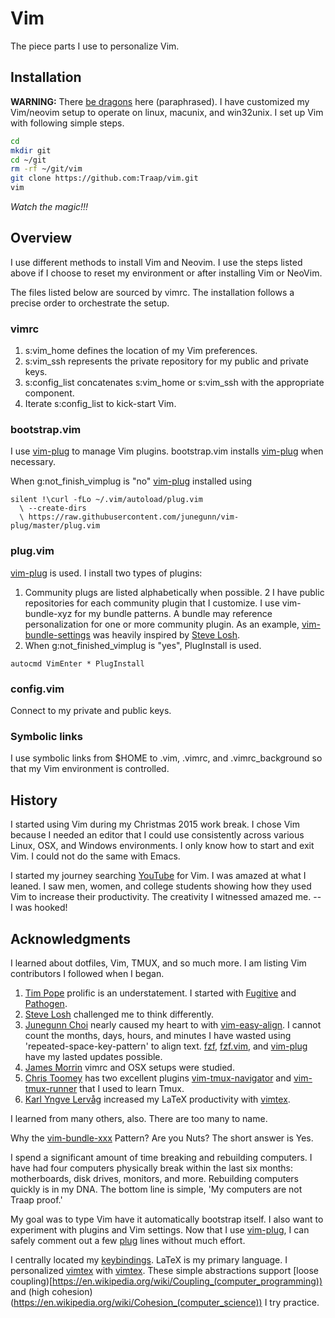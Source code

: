 # Vim
The piece parts I use to personalize Vim.

## Installation
**WARNING:** There [be dragons](https://github.com/tpope/tpope) here (paraphrased).  I have customized my Vim/neovim setup to operate on linux, macunix, and win32unix.  I set up Vim with following simple steps.

```bash
cd 
mkdir git
cd ~/git
rm -rf ~/git/vim
git clone https://github.com:Traap/vim.git
vim
```
*Watch the magic!!!*

## Overview
I use different methods to install Vim and Neovim.  I use the steps listed above if I choose to reset my environment or after installing Vim or NeoVim.


The files listed below are sourced by vimrc.  The installation follows a precise order to orchestrate the setup.

### vimrc
1. s:vim_home defines the location of my Vim preferences.
2. s:vim_ssh represents the private repository for my public and private keys.
3. s:config_list concatenates s:vim_home or s:vim_ssh with the appropriate component.
4. Iterate s:config_list to kick-start Vim.

### bootstrap.vim
I use [vim-plug](https://github.com/junegunn/vim-plug) to manage Vim plugins.  bootstrap.vim installs [vim-plug](https://github.com/junegunn/vim-plug) when necessary.

When g:not_finish_vimplug is "no" [vim-plug](https://github.com/junegunn/vim-plug) installed using  
```vim
silent !\curl -fLo ~/.vim/autoload/plug.vim
  \ --create-dirs 
  \ https://raw.githubusercontent.com/junegunn/vim-plug/master/plug.vim
```

### plug.vim
[vim-plug](https://github.com/junegunn/vim-plug) is used.  I install two types of plugins:
1. Community plugs are listed alphabetically when possible.
2 I have public repositories for each community plugin that I customize.  I use vim-bundle-xyz for my bundle patterns.  A bundle may reference personalization for one or more community plugin.   As an example, [vim-bundle-settings](https://github.com/Traap/vim-bundle-settings) was heavily inspired by [Steve Losh](https://github.com/sjl).
3. When g:not_finished_vimplug is "yes", PlugInstall is used.

```vim 
autocmd VimEnter * PlugInstall
```

### config.vim
Connect to my private and public keys.

### Symbolic links
I use symbolic links from $HOME to .vim, .vimrc, and .vimrc_background
so that my Vim environment is controlled.

## History
I started using Vim during my Christmas 2015 work break.  I chose Vim because I needed an editor that I could use consistently across various Linux, OSX, and Windows environments.  I only know how to start and exit Vim.  I could not do the same with Emacs.  

I started my journey searching [YouTube](https://www.youtube.com) for Vim.  I was amazed at what I leaned.  I saw men, women, and college students showing how they used Vim to increase their productivity.  The creativity I witnessed amazed me. -- I was hooked!

## Acknowledgments
I learned about dotfiles, Vim, TMUX, and so much more.  I am listing Vim contributors I followed when I began.
1. [Tim Pope](https://github.com/tpope) prolific is an understatement.  I started with [Fugitive](https://github.com/tpope/vim-fugitive) and [Pathogen](https://github.com/tpope/vim-pathogen).   
2. [Steve Losh](https://learnvimscriptthehardway.stevelosh.com/) challenged me to think differently.  
3. [Junegunn Choi](https://github.com/junegunn/) nearly caused my heart to with [vim-easy-align](https://github.com/junegunn/vim-easy-align).  I cannot count the months, days, hours, and minutes I have wasted using 'repeated-space-key-pattern' to align text.  [fzf](https://github.com/junegunn/fzf), [fzf.vim](https://github.com/junegunn/fzf.vim),  and [vim-plug](https://github.com/junegunn/vim-plug) have my lasted updates possible.
4. [James Morrin](https://github.com/treasonx) vimrc and OSX setups were studied.  
5. [Chris Toomey](https://github.com/christoomey) has two excellent plugins [vim-tmux-navigator](https://github.com/christoomey/vim-tmux-navigator) and [vim-tmux-runner](https://github.com/christoomey/vim-tmux-runner) that I used to learn Tmux.
6. [Karl Yngve Lervåg](https://github.com/lervag) increased my LaTeX productivity with [vimtex](https://github.com/lervag/vimtex).

I learned from many others, also.  There are too many to name.

Why the [vim-bundle-xxx](https://github.com/Traap/vim-bundle-settings) Pattern?
Are you Nuts?  The short answer is Yes.

I spend a significant amount of time breaking and rebuilding computers.  I have had four computers physically break within the last six months: motherboards, disk drives, monitors, and more.  Rebuilding computers quickly is in my DNA.  The bottom line is simple, 'My computers are not Traap proof.'

My goal was to type Vim have it automatically bootstrap itself.  I also want to experiment with plugins and Vim settings. Now that I use [vim-plug](https://github.com/junegunn/vim-plug), I can safely comment out a few [plug](https://github.com/Traap/vim/blob/master/plug.vim)  lines without much effort.

I centrally located my [keybindings](https://github.com/Traap/vim-bundle-keybindings).  LaTeX is my primary language.  I personalized [vimtex](https://github.com/lervag/vimtex) with [vimtex](https://github.com/Traap/vim-bundle-vimtex).  These simple abstractions support [loose coupling)[https://en.wikipedia.org/wiki/Coupling_(computer_programming)) and (high cohesion)(https://en.wikipedia.org/wiki/Cohesion_(computer_science)) I try practice.
